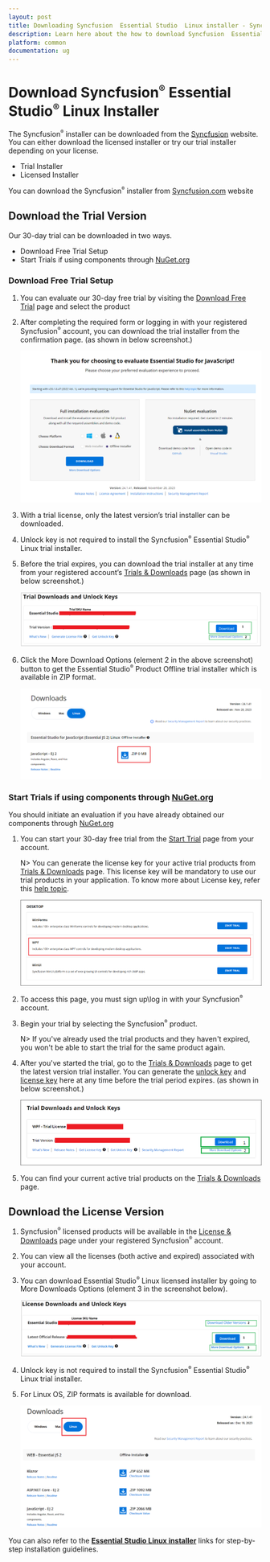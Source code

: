 ```yaml
---
layout: post
title: Downloading Syncfusion  Essential Studio  Linux installer - Syncfusion
description: Learn here about the how to download Syncfusion  Essential Studio  Linux installer from our syncfusion website with license.
platform: common
documentation: ug
--- 
```


# Download Syncfusion<sup style="font-size:70%">&reg;</sup>  Essential Studio<sup style="font-size:70%">&reg;</sup>  Linux Installer

The Syncfusion<sup style="font-size:70%">&reg;</sup>  installer can be downloaded from the [Syncfusion](https://www.syncfusion.com/) website. You can either download the licensed installer or try our trial installer depending on your license.

   -	Trial Installer
   -	Licensed Installer

You can download the Syncfusion<sup style="font-size:70%">&reg;</sup>  installer from [Syncfusion.com](https://www.syncfusion.com/) website 

## Download the Trial Version

Our 30-day trial can be downloaded in two ways.

* Download Free Trial Setup
* Start Trials if using components through [NuGet.org](https://www.nuget.org/packages?q=syncfusion)


### Download Free Trial Setup

1. You can evaluate our 30-day free trial by visiting the [Download Free Trial](https://www.syncfusion.com/downloads) page and select the product
2. After completing the required form or logging in with your registered Syncfusion<sup style="font-size:70%">&reg;</sup>  account, you can download the trial installer from the confirmation page. (as shown in below screenshot.)

   ![Trial and downloads of Syncfusion<sup style="font-size:70%">&reg;</sup>  Essential Studio](images/trial-confirmation.png)
   
3. With a trial license, only the latest version’s trial installer can be downloaded.
4. Unlock key is not required to install the Syncfusion<sup style="font-size:70%">&reg;</sup>  Essential Studio<sup style="font-size:70%">&reg;</sup>  Linux trial installer.
5. Before the trial expires, you can download the trial installer at any time from your registered account’s [Trials & Downloads](https://www.syncfusion.com/account/manage-trials/downloads) page (as shown in below screenshot.)
 
   ![Trial and downloads of Syncfusion<sup style="font-size:70%">&reg;</sup>  Essential Studio](images/trial-download.png)

6. Click the More Download Options (element 2 in the above screenshot) button to get the Essential Studio<sup style="font-size:70%">&reg;</sup>  Product Offline trial installer which is available in ZIP format.

   ![License and downloads of Syncfusion<sup style="font-size:70%">&reg;</sup>  Essential Studio](images/start-trial-download-offline-installer.png)

### Start Trials if using components through [NuGet.org](https://www.nuget.org/packages?q=syncfusion)

You should initiate an evaluation if you have already obtained our components through [NuGet.org](https://www.nuget.org/packages?q=syncfusion)

1. You can start your 30-day free trial from the [Start Trial](https://www.syncfusion.com/account/manage-trials/start-trials) page from your account.

   N> You can generate the license key for your active trial products from [Trials & Downloads](https://www.syncfusion.com/account/manage-trials/downloads) page. This license key will be mandatory to use our trial products in your application. To know more about License key, refer this [help topic](https://help.syncfusion.com/common/essential-studio/licensing/overview).
	
    ![Trial and downloads of Syncfusion<sup style="font-size:70%">&reg;</sup>  Essential Studio](images/start-trial-download.png)
   
2. To access this page, you must sign up\log in with your Syncfusion<sup style="font-size:70%">&reg;</sup>  account.
3. Begin your trial by selecting the Syncfusion<sup style="font-size:70%">&reg;</sup>  product. 

   N> If you've already used the trial products and they haven't expired, you won't be able to start the trial for the same product again.

4. After you've started the trial, go to the [Trials & Downloads](https://www.syncfusion.com/account/manage-trials/downloads) page to get the latest version trial installer. You can generate the [unlock key](https://www.syncfusion.com/kb/8069/how-to-generate-unlock-key-for-essentials-studio-products) and [license key](https://help.syncfusion.com/common/essential-studio/licensing/how-to-generate) here at any time before the trial period expires. (as shown in below screenshot.)

   ![License and downloads of Syncfusion<sup style="font-size:70%">&reg;</sup>  Essential Studio](images/start-trial-download-installer.png)

5. You can find your current active trial products on the [Trials & Downloads](https://www.syncfusion.com/account/manage-trials/downloads) page.
   

## Download the License Version

1. Syncfusion<sup style="font-size:70%">&reg;</sup>  licensed products will be available in the [License & Downloads](https://www.syncfusion.com/account/downloads) page under your registered Syncfusion<sup style="font-size:70%">&reg;</sup>  account.
2. You can view all the licenses (both active and expired) associated with your account.
3. You can download Essential Studio<sup style="font-size:70%">&reg;</sup>  Linux licensed installer by going to More Downloads Options (element 3 in the screenshot below).

   ![License and downloads of Syncfusion<sup style="font-size:70%">&reg;</sup>  Essential Studio](images/license-download.png)
   
4. Unlock key is not required to install the Syncfusion<sup style="font-size:70%">&reg;</sup>  Essential Studio<sup style="font-size:70%">&reg;</sup>  Linux trial installer.   
5. For Linux OS, ZIP formats is available for download.
   
   ![License and downloads of Syncfusion<sup style="font-size:70%">&reg;</sup>  Essential Studio](images/Linux_Download.PNG)

You can also refer to the [**Essential Studio Linux installer**](https://help.syncfusion.com/common/essential-studio/installation/linux-installer/how-to-install) links for step-by-step installation guidelines.	
